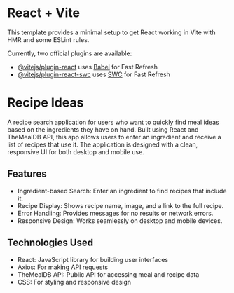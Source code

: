 # React + Vite

This template provides a minimal setup to get React working in Vite with HMR and some ESLint rules.

Currently, two official plugins are available:

- [@vitejs/plugin-react](https://github.com/vitejs/vite-plugin-react/blob/main/packages/plugin-react/README.md) uses [Babel](https://babeljs.io/) for Fast Refresh
- [@vitejs/plugin-react-swc](https://github.com/vitejs/vite-plugin-react-swc) uses [SWC](https://swc.rs/) for Fast Refresh
# Recipe Ideas

A recipe search application for users who want to quickly find meal ideas based on the ingredients they have on hand. Built using React and TheMealDB API, this app allows users to enter an ingredient and receive a list of recipes that use it. The application is designed with a clean, responsive UI for both desktop and mobile use.

## Features

- Ingredient-based Search: Enter an ingredient to find recipes that include it.
- Recipe Display: Shows recipe name, image, and a link to the full recipe.
- Error Handling: Provides messages for no results or network errors.
- Responsive Design: Works seamlessly on desktop and mobile devices.


## Technologies Used

- React: JavaScript library for building user interfaces
- Axios: For making API requests
- TheMealDB API: Public API for accessing meal and recipe data
- CSS: For styling and responsive design


